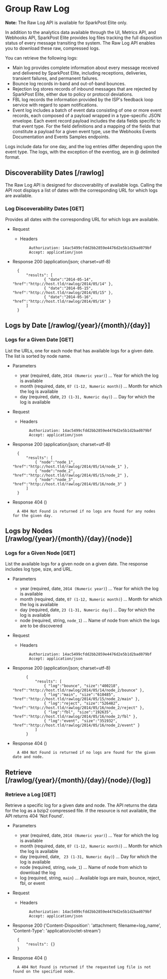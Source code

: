 # Group Raw Log

**Note:** The Raw Log API is available for SparkPost Elite only.

In addition to the analytics data available through the UI, Metrics API, and Webhooks API, SparkPost Elite provides log files tracking the full disposition status of every message transiting the system.  The Raw Log API enables you to download these raw, compressed logs.

You can retrieve the following logs:
* Main log provides complete information about every message received and delivered by SparkPost Elite, including receptions, deliveries, transient failures, and permanent failures.
* Bounce log records in-band and out-of-band bounces.
* Rejection log stores records of inbound messages that are rejected by SparkPost Elite, either due to policy or protocol deviations.
* FBL log records the information provided by the ISP's feedback loop service with regard to spam notifications.
* Event log includes a batch of event data consisting of one or more event records, each composed of a payload wrapped in a type-specific JSON envelope. Each event record payload includes the data fields specific to that event type. For the field definitions and a mapping of the fields that constitute a payload for a given event type, use the Webhooks Events Documentation and Events Samples endpoints.

Logs include data for one day, and the log entries differ depending upon the event type. The logs, with the exception of the eventlog, are in @ delimited format. 

## Discoverability Dates [/rawlog]

The Raw Log API is designed for discoverability of available logs.  Calling the API root displays a list of dates with the corresponding URL for which logs are available.

### Log Discoverability Dates [GET]

Provides all dates with the corresponding URL for which logs are available.

+ Request

  + Headers

            Authorization: 14ac5499cfdd2bb2859e4476d2e5b1d2bad079bf
            Accept: application/json

+ Response 200 (application/json; charset=utf-8)

        {
            "results": [
                    { "date":"2014-05-14", "href":"http://host.tld/rawlog/2014/05/14" },
                    { "date":"2014-05-15", "href":"http://host.tld/rawlog/2014/05/15" },
                    { "date":"2014-05-16", "href":"http://host.tld/rawlog/2014/05/16" }
            ]
        }

## Logs by Date [/rawlog/{year}/{month}/{day}]

### Logs for a Given Date [GET]

List the URLs, one for each node that has available logs for a given date. The list is sorted by node name.

+ Parameters
  + year (required, date, `2014 (Numeric year)`) ... Year for which the log is available
  + month (required, date, `07 (1-12, Numeric month)`) ... Month for which the log is available
  + day (required, date, `23 (1-31, Numeric day)`) ... Day for which the log is available

+ Request

  + Headers

            Authorization: 14ac5499cfdd2bb2859e4476d2e5b1d2bad079bf
            Accept: application/json

+ Response 200 (application/json; charset=utf-8)
    
        {
            "results": [
                { "node":"node_1", "href":"http://host.tld/rawlog/2014/05/14/node_1" },
                { "node":"node_2", "href":"http://host.tld/rawlog/2014/05/15/node_2" },
                { "node":"node_3", "href":"http://host.tld/rawlog/2014/05/16/node_3" }
            ]
        }

+ Response 404 ()
    
        A 404 Not Found is returned if no logs are found for any nodes for the given day.


## Logs by Nodes [/rawlog/{year}/{month}/{day}/{node}]

### Logs for a Given Node [GET]

List the available logs for a given node on a given date. The response includes log type, size, and URL.

+ Parameters
  + year (required, date, `2014 (Numeric year)`) ... Year for which the log is available
  + month (required, date, `07 (1-12, Numeric month)`) ... Month for which the log is available
  + day (required, date, `23 (1-31, Numeric day)`) ... Day for which the log is available
  + node (required, string, `node_1`) ... Name of node from which the logs are to be discovered

+ Request

  + Headers

            Authorization: 14ac5499cfdd2bb2859e4476d2e5b1d2bad079bf
            Accept: application/json

+ Response 200 (application/json; charset=utf-8)
    
            {
                "results": [
                    { "log":"bounce", "size":"400218", "href":"http://host.tld/rawlog/2014/05/14/node_2/bounce" },
                    { "log":"main", "size":"610485", "href":"http://host.tld/rawlog/2014/05/15/node_2/main" },
                    { "log":"reject", "size":"526482", "href":"http://host.tld/rawlog/2014/05/16/node_2/reject" },
                    { "log":"fbl", "size":"192635", "href":"http://host.tld/rawlog/2014/05/16/node_2/fbl" },
                    { "log":"event", "size":"351932", "href":"http://host.tld/rawlog/2014/05/16/node_2/event" }
                ]
            }

+ Response 404 ()
    
        A 404 Not Found is returned if no logs are found for the given date and node.



## Retrieve [/rawlog/{year}/{month}/{day}/{node}/{log}]

### Retrieve a Log [GET]

Retrieve a specific log for a given date and node. The API returns the data for the log as a bzip2 compressed file.  If the resource is not available, the API returns 404 'Not Found'.


+ Parameters
  + year (required, date, `2014 (Numeric year)`) ... Year for which the log is available
  + month (required, date, `07 (1-12, Numeric month)`) ... Month for which the log is available
  + day (required, date, ` 23 (1-31, Numeric day)`) ... Day for which the log is available
  + node (required, string, `node_1`) ... Name of node from which to download the log
  + log (required, string, `main`) ... Available logs are main, bounce, reject, fbl, or event


+ Request

  + Headers
      
            Authorization: 14ac5499cfdd2bb2859e4476d2e5b1d2bad079bf
            Accept: application/json

+ Response 200 ('Content-Disposition': 'attachment; filename=log_name', 'Content-Type': 'application/octet-stream')
    
        {
            "results": {}
        }

+ Response 404 ()
    
        A 404 Not Found is returned if the requested Log file is not found on the specified node.

